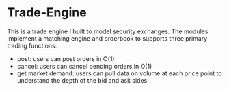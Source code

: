 # Trade-Engine
This is a trade engine I built to model security exchanges.
The modules implement a matching engine and orderbook to supports three primary trading functions:
- post: users can post orders in O(1)
- cancel: users can cancel pending orders in O(1)
- get market demand: users can pull data on volume at each price point to understand the depth of the bid and ask sides
